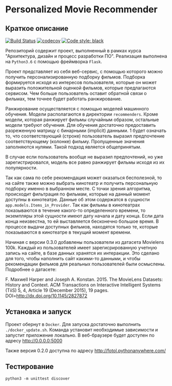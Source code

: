 # Personalized Movie Recommender
## Краткое описание

[![Build Status](https://travis-ci.com/fotol1/pers_obj_rec.svg?branch=master)](https://travis-ci.org/fotol1/pers_obj_rec)
 [![codecov](https://codecov.io/gh/fotol1/pers_obj_rec/branch/master/graph/badge.svg)](https://codecov.io/gh/fotol1/pers_obj_rec)
 [![Code style: black](https://img.shields.io/badge/code%20style-black-000000.svg)](https://github.com/psf/black)

Репозиторий содержит проект, выполненный в рамках курса "Архитектура, дизайн и процесс разработки ПО". Реализация выполнена на `Python3.6` с помощью фреймворка `Flask`.

Проект представляет из себя веб-сервис, с помощью которого можно получить персонализированную подборку фильмов. Подборка формируется исходя из интересов пользователя, которые он может выразить положительной оценкой фильмов, которые предлагаются сервисом. Чем больше пользователь оставит обратной связи о фильмах, тем точнее будет работать ранжирование.

Ранжирование осуществляется с помощью моделей машинного обучения. Модели располагаются в директории `recommenders`. Кроме модели, которая ранжирует фильмы случайным образом, остальные модели требуют обучения. Для обучения достаточно предоставить разреженную матрицу с бинарными (implicit) данными.
1 будет означать то, что соответствующий (строке) пользователь выразил предпочтение соответствующему (колонке) фильму. Пропущенные значения заполняются нулями. Такой подход является общепринятым.

В случае если пользователь вообще не выразил предпочтений, но уже зарегистрировался, модель все равно ранжирует фильмы исходя из их популярности.

Так как сама по себе рекомендация может оказаться бесполезной, то на сайте также можно выбрать кинотеатр и получить персональную подборку именно в выбранном месте. С точки зрения алгоритма, происходит фильтрация по фильмам, которые на данный момент доступны в кинотеатре. Данные об этом содержатся в сущности `app.models.Items_in_Provider`. Так как фильмы в кинотеатрах показываются в течение какого-то определенного времени, то экземпляры этой сущности имеют дату начала и дату конца. Если дата конца неизвестна, то ей выставляется бесконечно большое время. В процессе выдачи доступных фильмов, находятся только те, которые показываются в кинотеатре в текущий момент времени.

Начиная с версии 0.3.0 добавлены пользователи из датасета Movielens 100k. Каждый из пользователей имеет зарегисрированную учетную запись на сайте, в базе данных хранятся их интеракции. Это сделано для того, чтобы наполнить сайт какими-то данными, и чтобы рекомендации фильмов для реальных пользователей были осмыслены. Подробнее о датасете:

F. Maxwell Harper and Joseph A. Konstan. 2015. The MovieLens Datasets:
History and Context. ACM Transactions on Interactive Intelligent
Systems (TiiS) 5, 4, Article 19 (December 2015), 19 pages.
DOI=http://dx.doi.org/10.1145/2827872

## Установка и запуск

Проект обернут в `Docker`. Для запуска достаточно выполнить `./docker_update.sh`. Команда установит необходимые зависимости и запустит приложение локально. В веб-браузере будет доступен по адресу http://0.0.0.0:5000

Также версия 0.2.0 доступна по адресу http://fotol.pythonanywhere.com/

## Тестирование

`python3 -m unittest discover`
